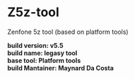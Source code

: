 # Z5z-tool
Zenfone 5z tool (based on platform tools)

**build version: v5.5**\
**build name: legasy tool**\
**base tool: Platform tools**\
**build Mantainer: Maynard Da Costa**
